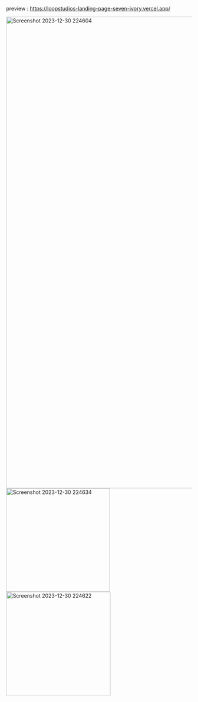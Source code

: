 preview : https://loopstudios-landing-page-seven-ivory.vercel.app/

<img width="1280" alt="Screenshot 2023-12-30 224604" src="https://github.com/night-sornram/loopstudios-landing-page/assets/136814474/8730e31a-f8c4-481b-a818-dc810f987220">
<img width="281" alt="Screenshot 2023-12-30 224634" src="https://github.com/night-sornram/loopstudios-landing-page/assets/136814474/ffd7c66e-4f7a-4a4a-8a1b-c962c3fd395c">
<img width="283" alt="Screenshot 2023-12-30 224622" src="https://github.com/night-sornram/loopstudios-landing-page/assets/136814474/2745e3d3-33fd-4afc-b0c9-7d6169a93d9b">
